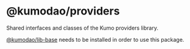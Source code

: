 # @kumodao/providers

Shared interfaces and classes of the Kumo providers library.

[@kumodao/lib-base](https://www.npmjs.com/package/@kumodao/lib-base) needs to be installed in order to use this package.


